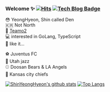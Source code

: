 ### Welcome ✨ [![Hits](https://hits.seeyoufarm.com/api/count/incr/badge.svg?url=https%3A%2F%2Fgithub.com%2FshinYeongHyeon&count_bg=%2379C83D&title_bg=%23555555&icon=smugmug.svg&icon_color=%23E7E7E7&title=hits&edge_flat=false)](https://hits.seeyoufarm.com) [![Tech Blog Badge](http://img.shields.io/badge/-Tech%20blog-black?style=flat-square&logo=github&link=https://shinyeonghyeon.github.io)](https://shinyeonghyeon.github.io)

😳 YeongHyeon, Shin called Den    
🇰🇷 Not North  
💼 [Teamo2](http://teamo2.kr)  
💻 interested in GoLang, TypeScript  
🍻 like it...
  
⚽ Juventus FC  
🏀 Utah jazz  
⚾ Doosan Bears & LA Angels  
🏈 Kansas city chiefs  


[![ShinYeongHyeon's github stats](https://github-readme-stats.vercel.app/api?username=ShinYeongHyeon&hide=contribs&show_icons=true)](https://github.com/ShinYeongHyeon/github-readme-stats)
[![Top Langs](https://github-readme-stats.vercel.app/api/top-langs/?username=shinYeongHyeon&hide=html,css&layout=compact)](https://github.com/anuraghazra/github-readme-stats)

<!--
**shinYeongHyeon/ShinYeongHyeon** is a ✨ _special_ ✨ repository because its `README.md` (this file) appears on your GitHub profile.

Here are some ideas to get you started:

- 🔭 I’m currently working on ...
- 🌱 I’m currently learning ...
- 👯 I’m looking to collaborate on ...
- 🤔 I’m looking for help with ...
- 💬 Ask me about ...
- 📫 How to reach me: ...
- 😄 Pronouns: ...
:smile: 
- ⚡ Fun fact: ...
-->
